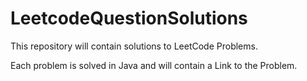 # LeetcodeQuestionSolutions
This repository will contain solutions to LeetCode Problems.

Each problem is solved in Java and will contain a Link to the Problem.
